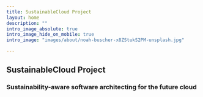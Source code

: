 ```yaml
---
title: SustainableCloud Project
layout: home
description: ""
intro_image_absolute: true
intro_image_hide_on_mobile: true
intro_image: "images/about/noah-buscher-x8ZStukS2PM-unsplash.jpg"

---
```


## SustainableCloud Project

### Sustainability-aware software architecting for the future cloud
